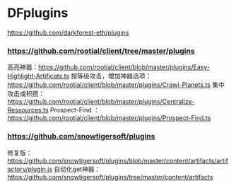 # DFplugins

https://github.com/darkforest-eth/plugins


### https://github.com/rootial/client/tree/master/plugins
高亮神器：https://github.com/rootial/client/blob/master/plugins/Easy-Highlight-Artificats.ts
按等级攻击，增加神器选项：https://github.com/rootial/client/blob/master/plugins/Crawl-Planets.ts
集中攻击或积攒：https://github.com/rootial/client/blob/master/plugins/Centralize-Ressources.ts
Prospect-Find ：https://github.com/rootial/client/blob/master/plugins/Prospect-Find.ts

### https://github.com/snowtigersoft/plugins

修复版：https://github.com/snowtigersoft/plugins/blob/master/content/artifacts/artifactory/plugin.js
自动化get神器：https://github.com/snowtigersoft/plugins/tree/master/content/artifacts
